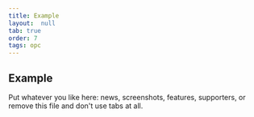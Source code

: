 ```yaml
---
title: Example
layout:  null
tab: true
order: 7
tags: opc
---
```


## Example

Put whatever you like here: news, screenshots, features, supporters, or remove this file and don't use tabs at all.